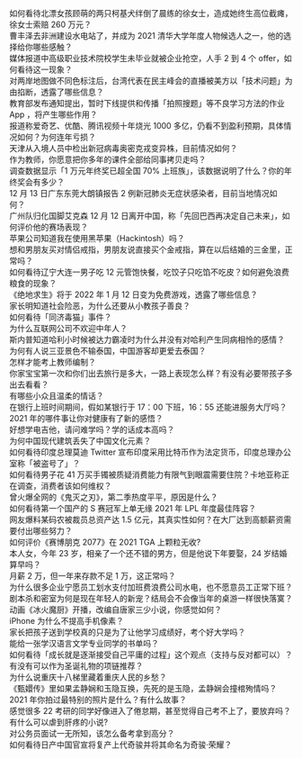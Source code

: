 如何看待北漂女孩顾萌的两只柯基犬绊倒了晨练的徐女士，造成她终生高位截瘫，徐女士索赔 260 万元？  
曹丰泽去非洲建设水电站了，并成为 2021 清华大学年度人物候选人之一，他的选择给你哪些感触？  
媒体报道中高级职业技术院校学生未毕业就被企业抢空，人手 2 到 4 个 offer，如何看待这一现象？  
对两岸地图做不同色标注后，台湾代表在民主峰会的直播被美方以「技术问题」为由掐断，透露了哪些信息？  
教育部发布通知提出，暂时下线提供和传播「拍照搜题」等不良学习方法的作业 App ，将产生哪些作用？  
报道称爱奇艺、优酷、腾讯视频十年烧光 1000 多亿，仍看不到盈利预期，具体情况如何？为何连年亏损？  
天津从入境人员中检出新冠病毒奥密克戎变异株，目前情况如何？  
作为教师，你愿意把你多年的课件全部给同事拷贝走吗？  
调查数据显示「1 万元年终奖已超全国 70% 上班族」，该数据说明了什么？你的年终奖会有多少？  
12 月 13 日广东东莞大朗镇报告 2 例新冠肺炎无症状感染者，目前当地情况如何？  
广州队归化国脚艾克森 12 月 12 日离开中国，称「先回巴西再决定自己未来」，如何评价他的赛场表现？  
苹果公司知道我在使用黑苹果（Hackintosh）吗？  
想和男朋友买对情侣戒指，男朋友说直接买个金戒指，算在以后结婚的三金里，正常吗？  
如何看待辽宁大连一男子吃 12 元管饱快餐，吃饺子只吃馅不吃皮？如何避免浪费粮食的现象？  
《绝地求生》将于 2022 年 1 月 12 日变为免费游戏，透露了哪些信息？  
家长明知道社会险恶，为什么还要从小教孩子善良？  
如何看待「同济毒猫」事件？  
为什么互联网公司不欢迎中年人？  
斯内普知道哈利小时候被达力霸凌时为什么并没有对哈利产生同病相怜的感情？  
为何有人说三亚景色不输泰国，中国游客却更爱去泰国？  
怎样才能考上教师编制？  
你家宝宝第一次和你们出去旅行是多大，一路上表现怎么样？有没有必要带孩子多出去看看？  
有哪些小众且温柔的情话？  
在银行上班时间期间，假如某银行于 17：00 下班，16：55 还能进服务大厅吗？  
2021 年的哪件事让你对健康有了新的感悟？  
好想学电吉他，请问难学吗？学的话成本高吗？  
为何中国现代建筑丢失了中国文化元素？  
如何看待印度总理莫迪 Twitter 宣布印度采用比特币作为法定货币，印度总理办公室称「被盗号了」？  
如何看待男子花 41 万买手镯被质疑消费能力有限气到眼震需要住院？卡地亚称正在调查，消费者该如何维权？  
曾火爆全网的《鬼灭之刃》，第二季热度平平，原因是什么？  
如何看待第一个国产的 S 赛冠军上单无缘 2021 年 LPL 年度最佳阵容？  
网友爆料某码农被裁员总资产达 1.5 亿元，其真实性如何？在大厂达到高额薪资需要付出哪些努力？  
如何评价《赛博朋克 2077》在 2021 TGA 上颗粒无收?  
本人女，今年 23 岁，相亲了一个还不错的男方，但是他说下年要娶，24 岁结婚算早吗？  
月薪  2 万，但一年来存款不足 1 万，这正常吗？  
为什么很多企业宁愿员工划水支付加班费浪费公司水电，也不愿意员工正常下班？  
剧本杀和密室为何是现在年轻人的新宠？结局会不会像当年的桌游一样很快落寞？  
动画《冰火魔厨》开播，改编自唐家三少小说，你感觉如何？  
iPhone 为什么不提高手机像素？  
家长把孩子送到学校真的只是为了让他学习成绩好，考个好大学吗？  
能给一张学汉语言文学专业同学的书单吗？  
如何看待「成长就是逐渐接受自己平庸的过程」这个观点（支持与反对都可以）？  
有没有可以作为圣诞礼物的项链推荐？  
为什么说重庆十八梯里藏着重庆人民的乡愁？  
《甄嬛传》里如果孟静娴和玉隐互换，先死的是玉隐，孟静娴会撞棺殉情吗？  
2021 年你拍过最特别的照片是什么？有什么故事？  
感觉很多 22 考研的同学好像进入了倦怠期，甚至觉得自己考不上了，要放弃吗？  
有什么可以虐到肝疼的小说?  
对公务员面试一无所知，该怎么备考拿到高分？  
如何看待日产中国官宣将复产上代奇骏并将其命名为奇骏·荣耀？  
